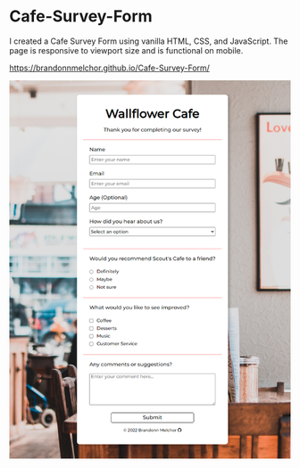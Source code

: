 # Cafe-Survey-Form

I created a Cafe Survey Form using vanilla HTML, CSS, and JavaScript. The page is responsive to viewport size and is functional on mobile.

https://brandonnmelchor.github.io/Cafe-Survey-Form/

![](https://github.com/brandonnmelchor/Cafe-Survey-Form/blob/main/screenshot.png?raw=true)
